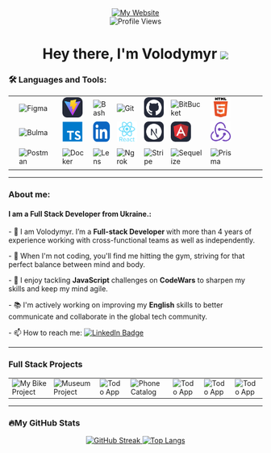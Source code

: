 <div align="center">
  <a href="https://www.mrsvolodya.com/">
    <img src="https://camo.githubusercontent.com/422f0a4a1eb8ef31c7dca2c2f82ea718c40013024f5a5ef078cd9ffff60d2f0a/68747470733a2f2f6d656469612e67697068792e636f6d2f6d656469612f4877426c46515a4663416f556350485a64582f67697068792e676966" height="200px" alt="My Website">
  </a>
</div>
<div align="center">
  <img src="https://komarev.com/ghpvc/?username=mrsvolodya" alt="Profile Views">
</div>
<h1 align="center">
  Hey there, I'm Volodymyr 
  <img src="https://camo.githubusercontent.com/d552948e7884c41fde2d32b9221d79f0df2076c7d824aaab954ca93f53d95884/68747470733a2f2f6d656469612e67697068792e636f6d2f6d656469612f6876524a434c467a6361737252346961377a2f67697068792e676966" 
       style="width: 30px; height: auto; vertical-align: middle;"/>
<h3 align="left">🛠️ Languages and Tools:</h3>

<table align="center">
  <tr>
    <td><img src="https://raw.githubusercontent.com/devicons/devicon/master/icons/photoshop/photoshop-line.svg" alt="Photoshop" width="40" height="40" title="Photoshop"/></td>
    <td><img src="https://www.vectorlogo.zone/logos/figma/figma-icon.svg" alt="Figma" width="40" height="40" title="Figma"/></td>
    <td><img src="https://raw.githubusercontent.com/devicons/devicon/master/icons/vscode/vscode-original.svg" alt="VSCode" width="40" height="40" title="VSCode"/></td>
    <td><img src="https://github.com/tandpfun/skill-icons/blob/main/icons/Vite-Dark.svg" alt="Vite" width="40" height="40" title="Vite"/></td>
    <td><img src="https://www.vectorlogo.zone/logos/gnu_bash/gnu_bash-icon.svg" alt="Bash" width="40" height="40" title="Bash"/></td>
    <td><img src="https://www.vectorlogo.zone/logos/git-scm/git-scm-icon.svg" alt="Git" width="40" height="40" title="Git"/></td>
    <td><img src="https://github.com/tandpfun/skill-icons/blob/main/icons/Github-Dark.svg" alt="Github" width="40" height="40" title="Github"/></td>
    <td><img src="https://github.com/tandpfun/skill-icons/blob/main/icons/BitBucket-Dark.svg" alt="BitBucket" width="40" height="40" title="BitBucket"/></td>
    <td><img src="https://raw.githubusercontent.com/devicons/devicon/master/icons/html5/html5-original-wordmark.svg" alt="HTML" width="40" height="40" title="HTML"/></td>
    <td><img src="https://raw.githubusercontent.com/devicons/devicon/master/icons/css3/css3-plain-wordmark.svg" alt="CSS" width="40" height="40" title="CSS"/></td>
    <td><img src="https://raw.githubusercontent.com/devicons/devicon/master/icons/sass/sass-original.svg" alt="Sass" width="40" height="40" title="Sass"/></td>
    <td><img src="https://github.com/tandpfun/skill-icons/blob/main/icons/TailwindCSS-Dark.svg" alt="TailwindCSS" width="40" height="40" title="TailwindCSS"/></td>
    <td><img src="https://github.com/tandpfun/skill-icons/blob/main/icons/Gmail-Dark.svg" alt="Gmail" width="40" height="40" title="Gmail"/></td>
    <td><img src="https://raw.githubusercontent.com/devicons/devicon/master/icons/google/google-original.svg" alt="Google" width="40" height="40" title="Google"/></td>
  </tr>
  <tr>
    <td><img src="https://github.com/tandpfun/skill-icons/blob/main/icons/MaterialUI-Dark.svg" alt="MaterialUI" width="40" height="40" title="MaterialUI"/></td>
    <td><img src="https://raw.githubusercontent.com/gilbarbara/logos/804dc257b59e144eaca5bc6ffd16949752c6f789/logos/bulma.svg" alt="Bulma" width="40" height="40" title="Bulma"/></td>
    <td><img src="https://raw.githubusercontent.com/devicons/devicon/master/icons/javascript/javascript-original.svg" alt="JavaScript" width="40" height="40" title="JavaScript"/></td>
    <td><img src="https://raw.githubusercontent.com/devicons/devicon/master/icons/typescript/typescript-original.svg" alt="TypeScript" width="40" height="40" title="TypeScript"/></td>
    <td><img src="https://github.com/tandpfun/skill-icons/blob/main/icons/LinkedIn.svg" alt="LinkedIn" width="40" height="40" title="LinkedIn"/></td>
    <td><img src="https://raw.githubusercontent.com/devicons/devicon/master/icons/react/react-original-wordmark.svg" alt="React" width="40" height="40" title="React"/></td>
    <td><img src="https://github.com/tandpfun/skill-icons/blob/main/icons/NextJS-Dark.svg" alt="NextJS" width="40" height="40" title="NextJS"/></td>
    <td><img src="https://github.com/tandpfun/skill-icons/blob/main/icons/Angular-Dark.svg" alt="Angular" width="40" height="40" title="Angular"/></td>
    <td><img src="https://raw.githubusercontent.com/devicons/devicon/master/icons/redux/redux-original.svg" alt="Redux" width="40" height="40" title="Redux"/></td>
    <td><img src="https://raw.githubusercontent.com/devicons/devicon/master/icons/nodejs/nodejs-original-wordmark.svg" alt="Node.js" width="40" height="40"/></td>
    <td><img src="https://raw.githubusercontent.com/devicons/devicon/master/icons/express/express-original-wordmark.svg" alt="Express" width="40" height="40"/></td>
    <td><img src="https://raw.githubusercontent.com/devicons/devicon/master/icons/mysql/mysql-original-wordmark.svg" alt="MySQL" width="40" height="40"/></td>
    <td><img src="https://github.com/tandpfun/skill-icons/blob/main/icons/MongoDB.svg" alt="MongoDB" width="40" height="40" title="MongoDB"/></td>
    <td><img src="https://github.com/tandpfun/skill-icons/blob/main/icons/Supabase-Dark.svg" alt="Supabase" width="40" height="40" title="Supabase"/></td>
  </tr>
  <tr>
    <td><img src="https://raw.githubusercontent.com/devicons/devicon/master/icons/postgresql/postgresql-original-wordmark.svg" alt="PostgreSQL" width="40" height="40"/></td>
    <td><img src="https://www.vectorlogo.zone/logos/getpostman/getpostman-icon.svg" alt="Postman" width="40" height="40" title="Postman"/></td>
    <td><img src="https://github.com/tandpfun/skill-icons/blob/main/icons/Cypress-Dark.svg" alt="Cypress" width="40" height="40" title="Cypress"/></td>
    <td><img src="https://encrypted-tbn0.gstatic.com/images?q=tbn:ANd9GcRzStv39EpX6DxDT_8K7HZr6ZKxCem07HOiGeJ0nq8W-JS9Mg-R9SQkY2sqeFkebgvOK1A&usqp=CAU" alt="Docker" width="40" height="40"/></td>
    <td><img src="https://desktop.docker.com/extensions/k8slens_lens-dd-extension/k8slens_dev/images/lens-logo-icon.svg" alt="Lens" width="40" height="40"/></td>
    <td><img src="https://images.crunchbase.com/image/upload/c_pad,h_256,w_256,f_auto,q_auto:eco,dpr_1/l3pjty85rgry8gxfpzt1" alt="Ngrok" width="40" height="40"/></td>
    <td><img src="https://encrypted-tbn0.gstatic.com/images?q=tbn:ANd9GcSsgeh2WGSoQgM4QUAn7pC4i5nTK73rG0KbmA&s" alt="Stripe" width="40" height="40"/></td>
    <td><img src="https://cdn.iconscout.com/icon/free/png-256/free-sequelize-logo-icon-download-in-svg-png-gif-file-formats--wordmark-programming-language-logos-pack-icons-1175002.png" alt="Sequelize" width="40" height="40"/></td>
    <td><img src="https://repository-images.githubusercontent.com/321867901/758be33a-086d-4cca-b10f-b605138c764d" alt="Prisma" width="40" height="40"/></td>
  </tr>
</table>
<hr/>

<h3>About me:</h3>
<h4>I am a Full Stack Developer from Ukraine.:</h4>
<p>- 🌱  I am Volodymyr. I’m a <strong> Full-stack Developer </strong> with more than 4 years of experience working with cross-functional teams as well as independently.</p>
<p>- 💪 When I'm not coding, you'll find me hitting the gym, striving for that perfect balance between mind and body.</p>
<p>- 🧩  I enjoy tackling <strong>JavaScript</strong> challenges on <strong>CodeWars</strong> to sharpen my skills and keep my mind agile.</p>
<p>- 📚  I'm actively working on improving my <strong>English</strong> skills to better communicate and collaborate in the global tech community.</p>
<p">
  - 📫 How to reach me: 
  <a href="https://www.linkedin.com/in/volodymyr-murskyi-b54b45293/" rel="nofollow" style="display: inline-block;">
    <img src="https://img.shields.io/badge/-mrsvolodya-blue?style=flat&logo=Linkedin&logoColor=white" alt="LinkedIn Badge" style="max-width: 100%;">
  </a>
</p>
<hr/>
<h3>Full Stack Projects</h3>
<table align="center">
  <tr>
    <td>
      <a href="https://mrsvolodya.github.io/bike-landing/" target="_blank" rel="noopener noreferrer" style="text-decoration: none;">
        <img src="https://cdn3.iconfinder.com/data/icons/remixicon-map/24/bike-line-256.png" alt="My Bike Project" width="75" height="auto" style="margin: 0;">
      </a>
    </td>
    <td>
      <a href="https://mrsvolodya.github.io/museum-lending" target="_blank" rel="noopener noreferrer" style="text-decoration: none;">
        <img src="https://cdn4.iconfinder.com/data/icons/pixel-perfect-at-24px-volume-2/24/2206-64.png" alt="Museum Project" width="75" height="auto" style="margin: 0;">
      </a>
    </td>
    <td>
      <a href="https://mrsvolodya.github.io/movies" target="_blank" style="text-decoration: none;">
        <img src="https://www.svgrepo.com/show/342296/the-movie-database.svg" alt="Todo App" width="75" height="auto" style="margin: 0;">
      </a>
    </td>
    <td>
      <a href="https://mrsvolodya.github.io/phone-catalog" target="_blank" style="text-decoration: none;">
        <img src="https://icons.iconarchive.com/icons/martz90/circle/256/phone-icon.png" alt="Phone Catalog" width="75" height="auto" style="margin: 0;">
      </a>
    </td>
    <td>
      <a href="https://mrsvolodya.github.io/todo-app/" target="_blank" style="text-decoration: none;">
        <img  src="https://cdn2.iconfinder.com/data/icons/office-extras/512/Reminder_Note-512.png" alt="Todo App" width="75" height="auto" style="margin: 0;">
      </a>
    </td>
    <td>
      <a href="https://mrsvolodya.github.io/Memcrab/" target="_blank" style="text-decoration: none;">
        <img  src="https://cdn.iconscout.com/icon/premium/png-256-thumb/data-table-1492798-1264918.png?f=webp&w=256" alt="Todo App" width="75" height="auto" style="margin: 0;">
      </a>
    </td>
    <td>
      <a href="https://mrsvolodya.github.io/2048-game/" target="_blank" style="text-decoration: none;">
        <img src="https://cdn-icons-png.flaticon.com/512/8476/8476658.png" alt="Todo App" width="75" height="auto" style="margin: 0;">
      </a>
    </td>
  </tr>
</table>
<hr/>
<h3>🔥My GitHub Stats</h3>
<div align="center">
<a href="https://www.mrsvolodya.com/">
    <img height="200px" src="https://github-readme-streak-stats.herokuapp.com/?user=mrsvolodya&theme=dark&background=000000" alt="GitHub Streak" style="max-width: 100%;" />
</a>

<a href="https://github.com/mrsvolodya">
    <img height="200px" src="https://github-readme-stats.vercel.app/api/top-langs/?username=mrsvolodya&layout=compact&theme=vision-friendly-dark" alt="Top Langs" style="max-width: 100%;" />
</a>
</div>

